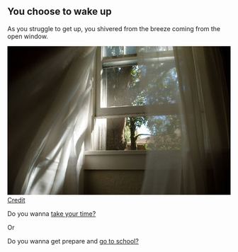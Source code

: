 ## You choose to wake up

As you struggle to get up, you shivered from the breeze coming from the open window.

![breeze](../image/breeze.jpg)  
[Credit](https://www.pinterest.com/pin/50243352071280373/)

Do you wanna [take your time?](choice1/taketime.md)

Or

Do you wanna get prepare and [go to school?](choice2/school.md)